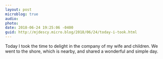 ```yaml
---
layout: post
microblog: true
audio: 
photo: 
date: 2018-06-24 19:25:06 -0400
guid: http://mjdescy.micro.blog/2018/06/24/today-i-took.html
---
```

Today I took the time to delight in the company of my wife and children. We went to the shore, which is nearby, and shared a wonderful and simple day.
